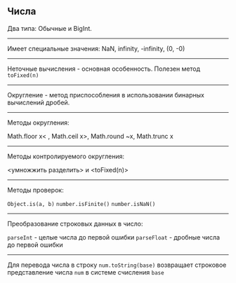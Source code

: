## Числа

Два типа:     Обычные  и   BigInt.
__________________________________________

Имеет специальные значения:    NaN,   infinity,   -infinity, (0, -0)

-----------------------------------------------

Неточные вычисления - основная особенность.
Полезен метод `toFixed(n)`

------------------------------------------------

Округление - метод приспособления в использовании бинарных вычислений дробей.

-------------------------------------------

Методы округления:

Math.floor x< ,  Math.ceil x>,  Math.round ~x, Math.trunc x

----------------------------------------------

Методы контролируемого округления:

<умножжить разделить>    и     <toFixed(n)>

------------------------------------------------

Методы проверок:

`Object.is(a, b)`
`number.isFinite()`
`number.isNaN()`

__________________________________________________

Преобразование строковых  данных в число:

`parseInt` - целые числа до первой ошибки
`parseFloat` - дробные числа до первой ошибки

---------------------------------------------------

Для перевода числа в строку `num.toString(base)` возвращает строковое представление числа `num` в системе счисления `base`

